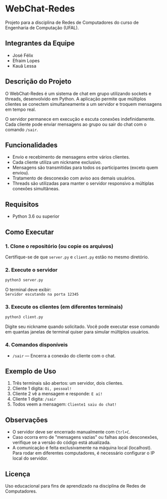 # WebChat-Redes

Projeto para a disciplina de Redes de Computadores do curso de Engenharia de Computação (UFAL).

## Integrantes da Equipe

- José Félix  
- Efraim Lopes  
- Kauã Lessa  

## Descrição do Projeto

O WebChat-Redes é um sistema de chat em grupo utilizando sockets e threads, desenvolvido em Python. A aplicação permite que múltiplos clientes se conectem simultaneamente a um servidor e troquem mensagens em tempo real.

O servidor permanece em execução e escuta conexões indefinidamente. Cada cliente pode enviar mensagens ao grupo ou sair do chat com o comando `/sair`.

## Funcionalidades

- Envio e recebimento de mensagens entre vários clientes.
- Cada cliente utiliza um nickname exclusivo.
- Mensagens são transmitidas para todos os participantes (exceto quem enviou).
- Tratamento de desconexão com aviso aos demais usuários.
- Threads são utilizadas para manter o servidor responsivo a múltiplas conexões simultâneas.

## Requisitos

- Python 3.6 ou superior

## Como Executar

### 1. Clone o repositório (ou copie os arquivos)
Certifique-se de que `server.py` e `client.py` estão no mesmo diretório.

### 2. Execute o servidor

```bash
python3 server.py
```

O terminal deve exibir:  
`Servidor escutando na porta 12345`

### 3. Execute os clientes (em diferentes terminais)

```bash
python3 client.py
```

Digite seu nickname quando solicitado. Você pode executar esse comando em quantas janelas de terminal quiser para simular múltiplos usuários.

### 4. Comandos disponíveis

- `/sair` — Encerra a conexão do cliente com o chat.

## Exemplo de Uso

1. Três terminais são abertos: um servidor, dois clientes.
2. Cliente 1 digita: `Oi, pessoal!`
3. Cliente 2 vê a mensagem e responde: `E aí!`
4. Cliente 1 digita: `/sair`
5. Todos veem a mensagem: `Cliente1 saiu do chat!`

## Observações

- O servidor deve ser encerrado manualmente com `Ctrl+C`.
- Caso ocorra erro de "mensagens vazias" ou falhas após desconexões, verifique se a versão do código está atualizada.
- A comunicação é feita exclusivamente na máquina local (localhost). Para rodar em diferentes computadores, é necessário configurar o IP local do servidor.

## Licença

Uso educacional para fins de aprendizado na disciplina de Redes de Computadores.